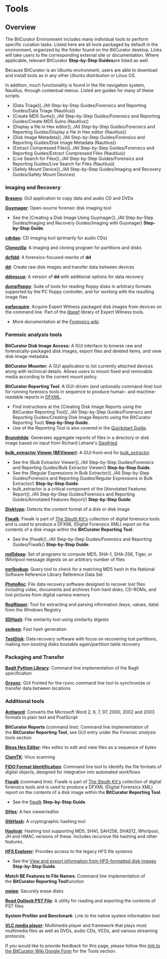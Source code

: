 Tools
=====





## Overview

The BitCurator Environment includes many individual tools to perform specific curation tasks. Listed here are all tools packaged by default in the environment, organized by the folder found on the BitCurator desktop. Links will take users to the corresponding external site or documentation. Where applicable, relevant BitCurator **Step-by-Step Guides**are listed as well.

Because BitCurator is an Ubuntu environment, users are able to download and install tools as in any other Ubuntu distribution or Linux OS.







In addition, much functionality is found in the file navigation system, Nautilus, through contextual menus. Listed are guides for many of these scripts.

* [Data Triage](../All Step-by-Step Guides/Forensics and Reporting Guides/Data Triage (Nautilus))
* [Create MD5 Sums](../All Step-by-Step Guides/Forensics and Reporting Guides/Create MD5 Sums (Nautilus))
* [Display a file in Hex editor](../All Step-by-Step Guides/Forensics and Reporting Guides/Display a file in Hex editor (Nautilus))
* [Disk Image Metadata](../All Step-by-Step Guides/Forensics and Reporting Guides/Disk Image Metadata (Nautilus))
* [Extract Compressed Files](../All Step-by-Step Guides/Forensics and Reporting Guides/Extract Compressed Files (Nautilus))
* [Live Search for Files](../All Step-by-Step Guides/Forensics and Reporting Guides/Live Search for Files (Nautilus))
* [Safely Mount Device](../All Step-by-Step Guides/Imaging and Recovery Guides/Safely Mount Devices)




### Imaging and Recovery  

**[Brasero](https://wiki.gnome.org/Apps/Brasero)**: GUI application to copy data and audio CD and DVDs

**[Guymager](https://guymager.sourceforge.io)**: Open-source forensic disk imaging tool

* See the [Creating a Disk Image Using Guymager](../All Step-by-Step Guides/Imaging and Recovery Guides/Imaging with Guymager) **Step-by-Step Guide**.

[**cdrdao**](http://cdrdao.sourceforge.net): CD imaging tool (primarily for audio CDs)

**[Clonezilla](https://clonezilla.org)**: A imaging and cloning program for partitions and disks

[**dcfldd**](http://dcfldd.sourceforge.net): A forensics-focused rewrite of **dd**

[**dd**](https://www.gnu.org/software/coreutils/manual/html_node/dd-invocation.html): Create raw disk images and transfer data between devices

**[ddrescue](https://www.gnu.org/software/ddrescue/)**: A version of **dd** with additional options for data recovery

**[dumpfloppy](https://offog.org/code/dumpfloppy/)**: Suite of tools for reading floppy disks in arbitrary formats supported by the PC floppy controller, and for working with the resulting image files 

[**ewfacquire**](https://linux.die.net/man/1/ewfacquire): Acquire Expert Witness packaged disk images from devices on the command line. Part of the [libewf](https://github.com/libyal/libewf) library of Expert Witness tools. 

* More documentation at the [Forensics wiki](https://forensicswiki.xyz/wiki/index.php?title=Libewf).

  


### Forensic analysis tools

**BitCurator Disk Image Access:** A GUI interface to browse raw and forensically-packaged disk images, export files and deleted items, and view disk image metadata.

**BitCurator Mounter**: A GUI application to list currently attached devices along with technical details. Allows users to mount fixed and removable media according to the current mount policy.

**BitCurator Reporting Tool**: A GUI-driven (and optionally command-line) tool for running forensics tools in sequence to produce human- and machine-readable reports in [DFXML](https://www.github.com/simsong/dfxml).

* Find instructions at the [Creating Disk Image Reports using the BitCurator Reporting Tool](../All Step-by-Step Guides/Forensics and Reporting Guides/Creating Disk Image Reports using the BitCurator Reporting Tool) **Step-by-Step Guide**.
* Use of the Reporting Tool is also covered in the [Quickstart Guide](https://github.com/BitCurator/bitcurator-distro/wiki/Releases#quickstart-guide).

**[Brunnhilde](https://github.com/tw4l/brunnhilde)**: Generates aggregate reports of files in a directory or disk image based on input from Richard Lehane's [Siegfried](http://www.itforarchivists.com/siegfried).

[**bulk\_extractor Viewer (BEViewer)**](https://github.com/simsong/bulk_extractor/wiki/BEViewer): A GUI front-end for [bulk\_extractor](https://github.com/simsong/bulk_extractor)

* See the [Bulk Extractor Viewer](../All Step-by-Step Guides/Forensics and Reporting Guides/Bulk Extractor Viewer/) **Step-by-Step Guide**.
* See the [Regular Expressions in Bulk Extractor](../All Step-by-Step Guides/Forensics and Reporting Guides/Regular Expressions in Bulk Extractor/) **Step-by-Step Guide**.
* bulk\_extractor is a critical component of the [Annotated Features Report](../All Step-by-Step Guides/Forensics and Reporting Guides/Annotated Features Report/) **Step-by-Step Guide**.

**[Disktype](http://disktype.sourceforge.net):** Detects the content format of a disk or disk image

**[Fiwalk](https://forensicswiki.xyz/wiki/index.php?title=Fiwalk)**: Fiwalk is part of [The Sleuth Kit's](https://www.sleuthkit.org/sleuthkit/) collection of digital forensics tools and is used to produce a DFXML (Digital Forensics XML) report on the contents of a disk image within the **BitCurator Reporting Tool**.

* See the [fiwalk](../All Step-by-Step Guides/Forensics and Reporting Guides/Fiwalk/) **Step-by-Step Guide**.

**[md5deep](http://md5deep.sourceforge.net)**: Set of programs to compute MD5, SHA-1, SHA-256, Tiger, or Whirlpool message digests on an arbitrary number of files

**[nsrllookup](http://rjhansen.github.io/nsrllookup/)**: Query tool to check for a matching MD5 hash in the National Software Reference Library Reference Data Set

**[PhotoRec](https://www.cgsecurity.org/wiki/PhotoRec)**: File data recovery software designed to recover lost files including video, documents and archives from hard disks, CD-ROMs, and lost pictures from digital camera memory

**[RegRipper](https://github.com/keydet89/RegRipper2.8)**: Tool for extracting and parsing information (keys, values, data) from the Windows Registry

[**SDHash**](http://roussev.net/sdhash/sdhash.html): File similarity tool using similarity digests

[**ssdeep**](https://ssdeep-project.github.io/ssdeep/index.html): Fast hash generation

**[TestDisk](https://www.cgsecurity.org/wiki/TestDisk)**: Data recovery software with focus on recovering lost partitions, making non-booting disks bootable again/partition table recovery

  


### Packaging and Transfer

**[BagIt Python Library](https://github.com/LibraryOfCongress/bagit-python)**: Command line implementation of the BagIt specification

**[Grsync](https://sourceforge.net/projects/grsync/)**: GUI fronted for the rysnc command line tool to synchronize or transfer data between locations

### Additional tools

**[Antiword](http://www.winfield.demon.nl)**: Converts the Microsoft Word 2, 6, 7, 97, 2000, 2002 and 2003 formats to plain text and PostScript

**BitCurator Reports** (command line): Command line implementation of the **BitCurator Reporting Tool**, see GUI entry under the *Forensic analysis tools* section

**[Bless Hex Editor](https://github.com/bwrsandman/Bless)**: Hex editor to edit and view files as a sequence of bytes

[**ClamTK**](https://dave-theunsub.github.io/clamtk/): Virus scanning

**[FIDO Format Identification](https://openpreservation.org/technology/products/fido/)**: Command line tool to identify the file formats of digital objects, designed for integration into automated workflows

[**Fiwalk**](https://forensicswiki.xyz/wiki/index.php?title=Fiwalk) (command line): Fiwalk is part of [The Sleuth Kit's](https://www.sleuthkit.org/sleuthkit/) collection of digital forensics tools and is used to produce a DFXML (Digital Forensics XML) report on the contents of a disk image within the **BitCurator Reporting Tool**.

* See the [fiwalk](https://confluence.educopia.org/display/~aberish/Fiwalk) **Step-by-Step Guide**.

[**GHex**](https://developer.gnome.org/ghex/): A hex viewer/editor

[**GtkHash**](http://gtkhash.sourceforge.net/): A cryptographic hashing tool

**[Hashrat](https://github.com/ColumPaget/Hashrat)**: Hashing tool supporting MD5, SHA1, SAH256, SHA512, Whirlpool, JH and HMAC versions of these. Includes recursive file hashing and other features.

**[H](https://www.mars.org/home/rob/proj/hfs/)[FS Explorer](http://www.catacombae.org/hfsexplorer/)**: Provides access to the legacy HFS file systems

* See the [View and export information from HFS-formatted disk images](https://confluence.educopia.org/display/BC/View+and+export+information+from+HFS-formatted+disk+images) **Step-by-Step Guide**.

**Match BE Features to File Names**: Command line implementation of the **BitCurator Reporting Tool**function

**[nwipe](https://github.com/martijnvanbrummelen/nwipe)**: Securely erase disks

**[Read Outlook PST File](https://www.five-ten-sg.com/libpst/)**: A utility for reading and exporting the contents of PST files.

**System Profiler and Benchmark**: Link to the native system information tool

**[VLC media player](https://www.videolan.org/vlc/index.html)**: Multimedia player and framework that plays most multimedia files as well as DVDs, audio CDs, VCDs, and various streaming protocols.

  








 If you would like to provide feedback for this page, please follow this [link to the BitCurator Wiki Google Form](https://docs.google.com/forms/d/e/1FAIpQLScp7yt_CTLijHqSOzCtOy3gFJs0ZqJHBgBVO6SXadB-vsTA0A/viewform?usp=sf_link) for the Tools section.



